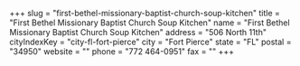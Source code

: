 +++
slug = "first-bethel-missionary-baptist-church-soup-kitchen"
title = "First Bethel Missionary Baptist Church Soup Kitchen"
name = "First Bethel Missionary Baptist Church Soup Kitchen"
address = "506 North 11th"
cityIndexKey = "city-fl-fort-pierce"
city = "Fort Pierce"
state = "FL"
postal = "34950"
website = ""
phone = "772 464-0951"
fax = ""
+++
